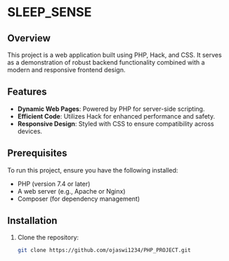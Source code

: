 # SLEEP_SENSE

## Overview
This project is a web application built using PHP, Hack, and CSS. It serves as a demonstration of robust backend functionality combined with a modern and responsive frontend design.

## Features
- **Dynamic Web Pages**: Powered by PHP for server-side scripting.
- **Efficient Code**: Utilizes Hack for enhanced performance and safety.
- **Responsive Design**: Styled with CSS to ensure compatibility across devices.

## Prerequisites
To run this project, ensure you have the following installed:
- PHP (version 7.4 or later)
- A web server (e.g., Apache or Nginx)
- Composer (for dependency management)

## Installation
1. Clone the repository:
   ```bash
   git clone https://github.com/ojaswi1234/PHP_PROJECT.git
